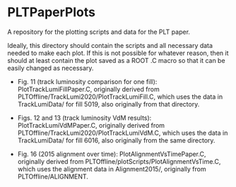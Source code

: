 # PLTPaperPlots
A repository for the plotting scripts and data for the PLT paper.

Ideally, this directory should contain the scripts and all necessary data needed to make each plot. If this is not possible for whatever reason, then it should at least contain the plot saved as a ROOT .C macro so that it can be easily changed as necessary.

* Fig. 11 (track luminosity comparison for one fill): PlotTrackLumiFillPaper.C, originally derived from PLTOffline/TrackLumi2020/PlotTrackLumiFill.C, which uses the data in TrackLumiData/ for fill 5019, also originally from that directory.

* Figs. 12 and 13 (track luminosity VdM results): PlotTrackLumiVdMPaper.C, originally derived from PLTOffline/TrackLumi2020/PlotTrackLumiVdM.C, which uses the data in TrackLumiData/ for fill 6016, also originally from the same directory.

* Fig. 16 (2015 alignment over time): PlotAlignmentVsTimePaper.C, originally derived from PLTOffline/plotScripts/PlotAlignmentVsTime.C, which uses the alignment data in Alignment2015/, originally from PLTOffline/ALIGNMENT.
